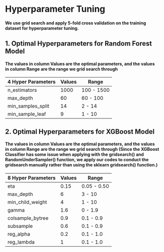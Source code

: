 # Hyperparameter Tuning
#### We use grid search and apply 5-fold cross validation on the training dataset for hyperparameter tuning. 

## 1. Optimal Hyperparameters for Random Forest Model
#### The values in column Values are the optimal parameters, and the values in column Range are the range we grid search through
| 4 Hyper Parameters  | Values             | Range              |
|---------------------|--------------------|--------------------|
| n_estimators        | 1000               | 100 - 1500         |
| max_depth           | 60                 | 60 - 100           |
| min_samples_split   | 14                 | 2 - 14             |
| min_sample_leaf     | 9                  | 1 - 10             |


## 2. Optimal Hyperparameters for XGBoost Model
#### The values in column Values are the optimal parameters, and the values in column Range are the range we grid search through (Since the XGBoost Classifier has some issue when applying with the gridsearch() and RandomUnderSampler() function, we apply our codes to conduct the gridsearch manually rather than using the sklearn gridsearch() function.)

| 8 Hyper Parameters  | Values             | Range              |
|---------------------|--------------------|--------------------|
| eta                 | 0.15               | 0.05 - 0.50        |
| max_depth           | 6                  | 3 - 10             |
| min_child_weight    | 4                  | 1 - 10             |
| gamma               | 1.6                | 0 - 1.9            |
| colsample_bytree    | 0.9                | 0.1 - 0.9          |
| subsample           | 0.6                | 0.1 - 0.9          |
| reg_alpha           | 0.2                | 0.1 - 1.0          |
| reg_lambda          | 1                  | 0.1 - 1.0          |
